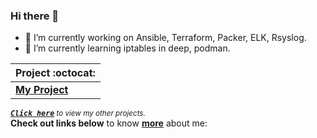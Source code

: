 ### Hi there 👋

- 🔭 I’m currently working on Ansible, Terraform, Packer, ELK, Rsyslog.
- 🌱 I’m currently learning iptables in deep, podman.


|      Project :octocat:                  |
|-----------------------------------------|
| [**My Project**](https://url)   |

<sup><kbd>***[Click here](https://github.com/Draed/jobtweets/blob/master/PROJECTS.md)***</kbd> *to view my other projects.</sup>* <br>
**Check out links below** to know **[more](https://draed.github.io/)** about me:


<!--
**Draed/Draed** is a ✨ _special_ ✨ repository because its `README.md` (this file) appears on your GitHub profile.

Here are some ideas to get you started:

- 🔭 I’m currently working on ...
- 🌱 I’m currently learning ...
- 👯 I’m looking to collaborate on ...
- 🤔 I’m looking for help with ...
- 💬 Ask me about ...
- 📫 How to reach me: ...
https://github.com/Draed/Draed
-->